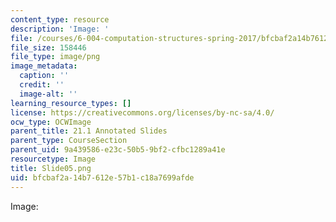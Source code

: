 ```yaml
---
content_type: resource
description: 'Image: '
file: /courses/6-004-computation-structures-spring-2017/bfcbaf2a14b7612e57b1c18a7699afde_Slide05.png
file_size: 158446
file_type: image/png
image_metadata:
  caption: ''
  credit: ''
  image-alt: ''
learning_resource_types: []
license: https://creativecommons.org/licenses/by-nc-sa/4.0/
ocw_type: OCWImage
parent_title: 21.1 Annotated Slides
parent_type: CourseSection
parent_uid: 9a439586-e23c-50b5-9bf2-cfbc1289a41e
resourcetype: Image
title: Slide05.png
uid: bfcbaf2a-14b7-612e-57b1-c18a7699afde
---
```

Image: 